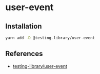 # user-event

## Installation

```bash
yarn add -D @testing-library/user-event
```

## References

- [testing-library/user-event](https://github.com/testing-library/user-event)

